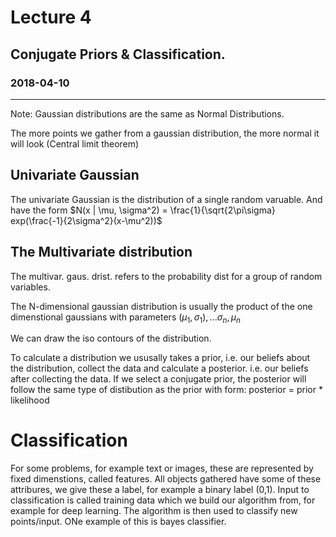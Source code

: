 # Lecture 4
## Conjugate Priors & Classification.
### 2018-04-10
---
Note: Gaussian distributions are the same as Normal Distributions.

The more points we gather from a gaussian distribution, the more normal it will look (Central limit theorem)

## Univariate Gaussian
The univariate Gaussian is the distribution of a single random varuable.  And have the form $N(x | \mu, \sigma^2) = \frac{1}{\sqrt{2\pi\sigma} exp(\frac{-1}{2\sigma^2}(x-\mu^2))$

## The Multivariate distribution 
The multivar. gaus. drist. refers to the probability dist for a group of random variables. 

The  N-dimensional gaussian distribution is usually the product of the one dimenstional gaussians with parameters $(\mu_{1},\sigma_{1}),...{\sigma_{n},\mu_{n}}$

We can draw the iso contours of the distribution.

To calculate a distribution we ususally takes a prior, i.e. our beliefs about the distribution, collect the data and calculate a posterior. i.e. our beliefs after collecting the data. If we select a conjugate prior, the posterior will follow the same type of distibution as the prior with form:  posterior = prior * likelihood

# Classification
For some problems, for example text or images, these are represented by fixed dimenstions, called features. All objects gathered have some of these attribures, we give these a label, for example a binary label (0,1). Input to classification is called training data which we build our algorithm from, for example for deep learning. The algorithm is then used to classify new points/input. ONe example of this is bayes classifier.

